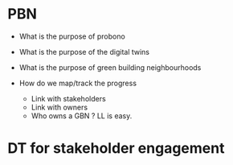 # PBN
* What is the purpose of probono
* What is the purpose of the digital twins
* What is the purpose of green building neighbourhoods

* How do we map/track the progress
  * Link with stakeholders
  * Link with owners
  * Who owns a GBN ? LL is easy.

# DT for stakeholder engagement


